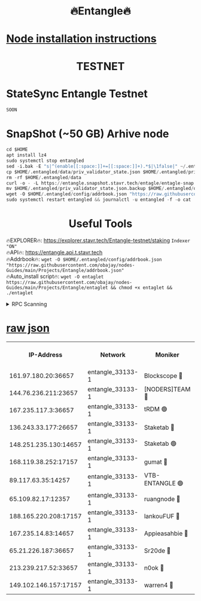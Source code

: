 <h1 align="center"> 🔥Entangle🔥</h1>

[Node installation instructions](https://github.com/obajay/nodes-Guides/tree/main/Projects/Entangle)
=

<h1 align="center"> TESTNET</h1>

# StateSync Entangle Testnet
```python
SOON
```
# SnapShot (~50 GB) Arhive node
```python
cd $HOME
apt install lz4
sudo systemctl stop entangled
sed -i.bak -E "s|^(enable[[:space:]]+=[[:space:]]+).*$|\1false|" ~/.entangled/config/config.toml
cp $HOME/.entangled/data/priv_validator_state.json $HOME/.entangled/priv_validator_state.json.backup
rm -rf $HOME/.entangled/data
curl -o - -L https://entangle.snapshot.stavr.tech/entagle/entagle-snap.tar.lz4 | lz4 -c -d - | tar -x -C $HOME/.entangled --strip-components 2
mv $HOME/.entangled/priv_validator_state.json.backup $HOME/.entangled/data/priv_validator_state.json
wget -O $HOME/.entangled/config/addrbook.json "https://raw.githubusercontent.com/obajay/nodes-Guides/main/Projects/Entangle/addrbook.json"
sudo systemctl restart entangled && journalctl -u entangled -f -o cat
```
 <h1 align="center"> Useful Tools</h1>
 
🔥EXPLORER🔥: https://explorer.stavr.tech/Entangle-testnet/staking        `Indexer "ON"` \
🔥API🔥:      https://entangle.api.t.stavr.tech \
🔥Addrbook🔥: ```wget -O $HOME/.entangled/config/addrbook.json "https://raw.githubusercontent.com/obajay/nodes-Guides/main/Projects/Entangle/addrbook.json"``` \
🔥Auto_install script🔥:  `wget -O entaglet https://raw.githubusercontent.com/obajay/nodes-Guides/main/Projects/Entangle/entaglet && chmod +x entaglet && ./entaglet`


<details>
<summary>RPC Scanning</summary>

<h2 align="center"> We scan nodes in real time every 4 hours. And we provide the final result of RPC endpoints.
We cannot influence the operation of these nodes in any way. </h2>


```python
If Voting Power is higher than 0 --> then the Node is a validator of the network and may be subject to attack and be a potential threat to the chain.
```
```python
We marked such validators with a red symbol
```

</details>

[raw json](https://rpc-check.entangt.stavr.tech/entangt/rpc-entangt-result.json)
=


<table><tr><th>IP-Address</th><th>Network</th><th>Moniker</th><th>Latest Block Height</th><th>Earliest Block Height</th><th>Catching Up</th><th>Tx Index</th><th>Voting Power</th><th>Scan Time</th></tr><tr><td>161.97.180.20:36657</td><td>entangle_33133-1</td><td>Blockscope 🔴</td><td>2164803</td><td>1</td><td>False</td><td>off</td><td>286257043850642</td><td>2024-02-13T07:55:48.236062030UTC</td></tr><tr><td>144.76.236.211:23657</td><td>entangle_33133-1</td><td>[NODERS]TEAM 🔴</td><td>2164804</td><td>1</td><td>False</td><td>off</td><td>27054410973541146</td><td>2024-02-13T07:55:54.246779597UTC</td></tr><tr><td>167.235.117.3:36657</td><td>entangle_33133-1</td><td>tRDM 🟢</td><td>2164806</td><td>1</td><td>False</td><td>on</td><td>0</td><td>2024-02-13T07:56:03.575675152UTC</td></tr><tr><td>136.243.33.177:26657</td><td>entangle_33133-1</td><td>Staketab 🔴</td><td>2164804</td><td>660001</td><td>False</td><td>on</td><td>151611394748326</td><td>2024-02-13T07:55:56.586540163UTC</td></tr><tr><td>148.251.235.130:14657</td><td>entangle_33133-1</td><td>Staketab 🟢</td><td>2164803</td><td>660801</td><td>False</td><td>on</td><td>0</td><td>2024-02-13T07:55:47.526728300UTC</td></tr><tr><td>168.119.38.252:17157</td><td>entangle_33133-1</td><td>gumat 🔴</td><td>2164803</td><td>962001</td><td>False</td><td>on</td><td>325242689803812</td><td>2024-02-13T07:55:48.846330599UTC</td></tr><tr><td>89.117.63.35:14257</td><td>entangle_33133-1</td><td>VTB-ENTANGLE 🟢</td><td>2164803</td><td>1162001</td><td>False</td><td>off</td><td>0</td><td>2024-02-13T07:55:51.512864241UTC</td></tr><tr><td>65.109.82.17:12357</td><td>entangle_33133-1</td><td>ruangnode 🔴</td><td>2164803</td><td>1312001</td><td>False</td><td>off</td><td>489080911548173</td><td>2024-02-13T07:55:48.601182458UTC</td></tr><tr><td>188.165.220.208:17157</td><td>entangle_33133-1</td><td>lankouFUF 🔴</td><td>2164803</td><td>1910001</td><td>False</td><td>off</td><td>305948258598278</td><td>2024-02-13T07:55:49.112746460UTC</td></tr><tr><td>167.235.14.83:14657</td><td>entangle_33133-1</td><td>Appieasahbie 🔴</td><td>2164806</td><td>2042001</td><td>False</td><td>on</td><td>43250612026881744</td><td>2024-02-13T07:56:03.268183513UTC</td></tr><tr><td>65.21.226.187:36657</td><td>entangle_33133-1</td><td>Sr20de 🔴</td><td>2164803</td><td>2049001</td><td>False</td><td>off</td><td>13317382911424</td><td>2024-02-13T07:55:47.884049335UTC</td></tr><tr><td>213.239.217.52:33657</td><td>entangle_33133-1</td><td>n0ok 🔴</td><td>2164805</td><td>2064805</td><td>False</td><td>off</td><td>46580081639544171</td><td>2024-02-13T07:56:00.993549373UTC</td></tr><tr><td>149.102.146.157:17157</td><td>entangle_33133-1</td><td>warren4 🔴</td><td>2164804</td><td>2098001</td><td>False</td><td>on</td><td>485780058515009</td><td>2024-02-13T07:55:53.946277633UTC</td></tr></table>
